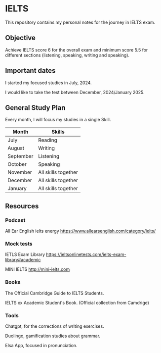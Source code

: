 # IELTS

This repository contains my personal notes for the journey in IELTS exam.

## Objective

Achieve IELTS score 6 for the overall exam and minimum score 5.5 for different sections (listening, speaking, writing and speaking). 


## Important dates

I started my focused studies in July, 2024.

I would like to take the test between December, 2024/January 2025.

## General Study Plan

Every month, I will focus my studies in a single Skill.

| Month     | Skills              |
|-----------|---------------------|
| July      | Reading             |
| August    | Writing             |
| September | Listening           |
| October   | Speaking            |
| November  | All skills together |
| December  | All skills together |
| January   | All skills together |

## Resources

### Podcast

All Ear English ielts energy
https://www.allearsenglish.com/category/ielts/

### Mock tests

IETLS  Exam Library
https://ieltsonlinetests.com/ielts-exam-library#academic

MINI IELTS
http://mini-ielts.com

### Books

The Official Cambridge Guide to IELTS Students.

IELTS xx Academic Student's Book. (Official collection from Camdrige)

### Tools

Chatgpt, for the corrections of writing exercises.

Duolingo, gamification studies about grammar.

Elsa App, focused in pronunciation.

